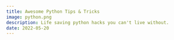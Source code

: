 ```yaml
---
title: Awesome Python Tips & Tricks
image: python.png
description: Life saving python hacks you can't live without.
date: 2022-05-20
---
```

